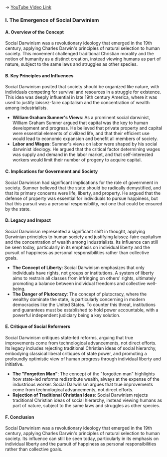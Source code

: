 -> [YouTube Video Link](https://www.youtube.com/watch?v=5yIffkO8lt0&list=PL30RAv-0lkxGh5iMfRmZV8wEVeN50K06X&index=33&pp=iAQB)

### I. The Emergence of Social Darwinism
#### A. Overview of the Concept

Social Darwinism was a revolutionary ideology that emerged in the 19th century, applying Charles Darwin's principles of natural selection to human society. This movement challenged traditional Christian morality and the notion of humanity as a distinct creation, instead viewing humans as part of nature, subject to the same laws and struggles as other species.

#### B. Key Principles and Influences

Social Darwinism posited that society should be organized like nature, with individuals competing for survival and resources in a struggle for existence. This idea was deeply influential in late 19th century America, where it was used to justify laissez-faire capitalism and the concentration of wealth among industrialists.

*   **William Graham Sumner's Views**: As a prominent social darwinist, William Graham Sumner argued that capital was the key to human development and progress. He believed that private property and capital were essential elements of civilized life, and that their efficient use would lead to economic expansion and benefit all members of society.
*   **Labor and Wages**: Sumner's views on labor were shaped by his social darwinist ideology. He argued that the critical factor determining wages was supply and demand in the labor market, and that self-interested workers would limit their number of progeny to acquire capital.

#### C. Implications for Government and Society

Social Darwinism had significant implications for the role of government in society. Sumner believed that the state should be radically demystified, and that its primary concerns were life, liberty, and property. He argued that the defense of property was essential for individuals to pursue happiness, but that this pursuit was a personal responsibility, not one that could be ensured by the state.

#### D. Legacy and Impact

Social Darwinism represented a significant shift in thought, applying Darwinian principles to human society and justifying laissez-faire capitalism and the concentration of wealth among industrialists. Its influence can still be seen today, particularly in its emphasis on individual liberty and the pursuit of happiness as personal responsibilities rather than collective goals.

*   **The Concept of Liberty**: Social Darwinism emphasizes that only individuals have rights, not groups or institutions. A system of liberty aims to restrain all classes from infringing on others' rights, ultimately promoting a balance between individual freedoms and collective well-being.
*   **The Danger of Plutocracy**: The concept of plutocracy, where the wealthy dominate the state, is particularly concerning in modern democracies like the United States. To counter this threat, institutions and guarantees must be established to hold power accountable, with a powerful independent judiciary being a key solution.

#### E. Critique of Social Reformers

Social Darwinism critiques state-led reforms, arguing that true improvements come from technological advancements, not direct efforts. Its legacy includes rejecting traditional Christian ideas of social hierarchy, embodying classical liberal critiques of state power, and promoting a profoundly optimistic view of human progress through individual liberty and initiative.

*   **The "Forgotten Man"**: The concept of the "forgotten man" highlights how state-led reforms redistribute wealth, always at the expense of the industrious worker. Social Darwinism argues that true improvements come from technological advancements, not direct efforts.
*   **Rejection of Traditional Christian Ideas**: Social Darwinism rejects traditional Christian ideas of social hierarchy, instead viewing humans as part of nature, subject to the same laws and struggles as other species.

#### F. Conclusion

Social Darwinism was a revolutionary ideology that emerged in the 19th century, applying Charles Darwin's principles of natural selection to human society. Its influence can still be seen today, particularly in its emphasis on individual liberty and the pursuit of happiness as personal responsibilities rather than collective goals.